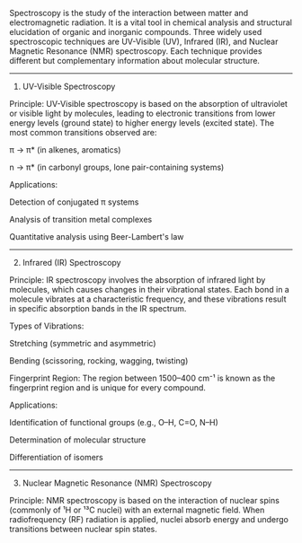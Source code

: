 Spectroscopy is the study of the interaction between matter and electromagnetic radiation. It is a vital tool in chemical analysis and structural elucidation of organic and inorganic compounds. Three widely used spectroscopic techniques are UV-Visible (UV), Infrared (IR), and Nuclear Magnetic Resonance (NMR) spectroscopy. Each technique provides different but complementary information about molecular structure.


---

 1. UV-Visible Spectroscopy

Principle:
UV-Visible spectroscopy is based on the absorption of ultraviolet or visible light by molecules, leading to electronic transitions from lower energy levels (ground state) to higher energy levels (excited state). The most common transitions observed are:

π → π* (in alkenes, aromatics)

n → π* (in carbonyl groups, lone pair-containing systems)


Applications:

Detection of conjugated π systems

Analysis of transition metal complexes

Quantitative analysis using Beer-Lambert's law



---

 2. Infrared (IR) Spectroscopy

Principle:
IR spectroscopy involves the absorption of infrared light by molecules, which causes changes in their vibrational states. Each bond in a molecule vibrates at a characteristic frequency, and these vibrations result in specific absorption bands in the IR spectrum.

Types of Vibrations:

Stretching (symmetric and asymmetric)

Bending (scissoring, rocking, wagging, twisting)


Fingerprint Region:
The region between 1500–400 cm⁻¹ is known as the fingerprint region and is unique for every compound.

Applications:

Identification of functional groups (e.g., O–H, C=O, N–H)

Determination of molecular structure

Differentiation of isomers



---

 3. Nuclear Magnetic Resonance (NMR) Spectroscopy

Principle:
NMR spectroscopy is based on the interaction of nuclear spins (commonly of ¹H or ¹³C nuclei) with an external magnetic field. When radiofrequency (RF) radiation is applied, nuclei absorb energy and undergo transitions between nuclear spin states.

